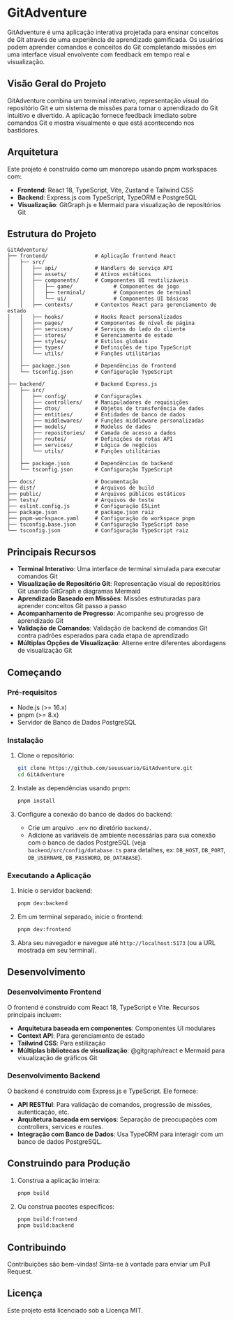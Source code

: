 # GitAdventure

GitAdventure é uma aplicação interativa projetada para ensinar conceitos de Git através de uma experiência de aprendizado gamificada. Os usuários podem aprender comandos e conceitos do Git completando missões em uma interface visual envolvente com feedback em tempo real e visualização.

## Visão Geral do Projeto

GitAdventure combina um terminal interativo, representação visual do repositório Git e um sistema de missões para tornar o aprendizado do Git intuitivo e divertido. A aplicação fornece feedback imediato sobre comandos Git e mostra visualmente o que está acontecendo nos bastidores.

## Arquitetura

Este projeto é construído como um monorepo usando pnpm workspaces com:

- **Frontend**: React 18, TypeScript, Vite, Zustand e Tailwind CSS
- **Backend**: Express.js com TypeScript, TypeORM e PostgreSQL
- **Visualização**: GitGraph.js e Mermaid para visualização de repositórios Git

## Estrutura do Projeto

```
GitAdventure/
├── frontend/               # Aplicação frontend React
│   ├── src/
│   │   ├── api/            # Handlers de serviço API
│   │   ├── assets/         # Ativos estáticos
│   │   ├── components/     # Componentes UI reutilizáveis
│   │   │   ├── game/             # Componentes de jogo
│   │   │   ├── terminal/         # Componentes de terminal
│   │   │   └── ui/               # Componentes UI básicos
│   │   ├── contexts/       # Contextos React para gerenciamento de estado
│   │   ├── hooks/          # Hooks React personalizados
│   │   ├── pages/          # Componentes de nível de página
│   │   ├── services/       # Serviços do lado do cliente
│   │   ├── stores/         # Gerenciamento de estado
│   │   ├── styles/         # Estilos globais
│   │   ├── types/          # Definições de tipo TypeScript
│   │   └── utils/          # Funções utilitárias
│   │
│   ├── package.json        # Dependências do frontend
│   └── tsconfig.json       # Configuração TypeScript
│
├── backend/                # Backend Express.js
│   ├── src/
│   │   ├── config/         # Configurações
│   │   ├── controllers/    # Manipuladores de requisições
│   │   ├── dtos/           # Objetos de transferência de dados
│   │   ├── entities/       # Entidades de banco de dados
│   │   ├── middlewares/    # Funções middleware personalizadas
│   │   ├── models/         # Modelos de dados
│   │   ├── repositories/   # Camada de acesso a dados
│   │   ├── routes/         # Definições de rotas API
│   │   ├── services/       # Lógica de negócios
│   │   └── utils/          # Funções utilitárias
│   │
│   ├── package.json        # Dependências do backend
│   └── tsconfig.json       # Configuração TypeScript
│
├── docs/                   # Documentação
├── dist/                   # Arquivos de build
├── public/                 # Arquivos públicos estáticos
├── tests/                  # Arquivos de teste
├── eslint.config.js        # Configuração ESLint
├── package.json            # package.json raiz
├── pnpm-workspace.yaml     # Configuração do workspace pnpm
├── tsconfig.base.json      # Configuração TypeScript base
└── tsconfig.json           # Configuração TypeScript raiz
```

## Principais Recursos

- **Terminal Interativo**: Uma interface de terminal simulada para executar comandos Git
- **Visualização de Repositório Git**: Representação visual de repositórios Git usando GitGraph e diagramas Mermaid
- **Aprendizado Baseado em Missões**: Missões estruturadas para aprender conceitos Git passo a passo
- **Acompanhamento de Progresso**: Acompanhe seu progresso de aprendizado Git
- **Validação de Comandos**: Validação de backend de comandos Git contra padrões esperados para cada etapa de aprendizado
- **Múltiplas Opções de Visualização**: Alterne entre diferentes abordagens de visualização Git

## Começando

### Pré-requisitos

- Node.js (>= 16.x)
- pnpm (>= 8.x)
- Servidor de Banco de Dados PostgreSQL

### Instalação

1. Clone o repositório:
   ```bash
   git clone https://github.com/seuusuario/GitAdventure.git
   cd GitAdventure
   ```

2. Instale as dependências usando pnpm:
   ```bash
   pnpm install
   ```

3. Configure a conexão do banco de dados do backend:
   - Crie um arquivo `.env` no diretório `backend/`.
   - Adicione as variáveis de ambiente necessárias para sua conexão com o banco de dados PostgreSQL (veja `backend/src/config/database.ts` para detalhes, ex: `DB_HOST`, `DB_PORT`, `DB_USERNAME`, `DB_PASSWORD`, `DB_DATABASE`).

### Executando a Aplicação

1. Inicie o servidor backend:
   ```bash
   pnpm dev:backend
   ```

2. Em um terminal separado, inicie o frontend:
   ```bash
   pnpm dev:frontend
   ```

3. Abra seu navegador e navegue até `http://localhost:5173` (ou a URL mostrada em seu terminal).

## Desenvolvimento

### Desenvolvimento Frontend

O frontend é construído com React 18, TypeScript e Vite. Recursos principais incluem:

- **Arquitetura baseada em componentes**: Componentes UI modulares
- **Context API**: Para gerenciamento de estado
- **Tailwind CSS**: Para estilização
- **Múltiplas bibliotecas de visualização**: @gitgraph/react e Mermaid para visualização de gráficos Git

### Desenvolvimento Backend

O backend é construído com Express.js e TypeScript. Ele fornece:

- **API RESTful**: Para validação de comandos, progressão de missões, autenticação, etc.
- **Arquitetura baseada em serviços**: Separação de preocupações com controllers, services e routes.
- **Integração com Banco de Dados**: Usa TypeORM para interagir com um banco de dados PostgreSQL.

## Construindo para Produção

1. Construa a aplicação inteira:
   ```bash
   pnpm build
   ```

2. Ou construa pacotes específicos:
   ```bash
   pnpm build:frontend
   pnpm build:backend
   ```

## Contribuindo

Contribuições são bem-vindas! Sinta-se à vontade para enviar um Pull Request.

## Licença

Este projeto está licenciado sob a Licença MIT.

